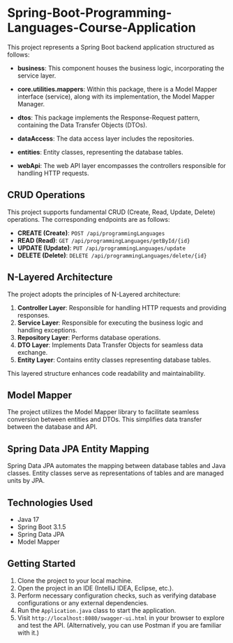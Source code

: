 # Spring-Boot-Programming-Languages-Course-Application

This project represents a Spring Boot backend application structured as follows:

- **business**: This component houses the business logic, incorporating the service layer.

- **core.utilities.mappers**: Within this package, there is a Model Mapper interface (service), along with its implementation, the Model Mapper Manager.

- **dtos**: This package implements the Response-Request pattern, containing the Data Transfer Objects (DTOs).

- **dataAccess**: The data access layer includes the repositories.

- **entities**: Entity classes, representing the database tables.

- **webApi**: The web API layer encompasses the controllers responsible for handling HTTP requests.

## CRUD Operations

This project supports fundamental CRUD (Create, Read, Update, Delete) operations. The corresponding endpoints are as follows:

- **CREATE (Create)**: `POST /api/programmingLanguages`
- **READ (Read)**: `GET /api/programmingLanguages/getById/{id}`
- **UPDATE (Update)**: `PUT /api/programmingLanguages/update`
- **DELETE (Delete)**: `DELETE /api/programmingLanguages/delete/{id}`


## N-Layered Architecture

The project adopts the principles of N-Layered architecture:

1. **Controller Layer**: Responsible for handling HTTP requests and providing responses.
2. **Service Layer**: Responsible for executing the business logic and handling exceptions.
3. **Repository Layer**: Performs database operations.
4. **DTO Layer**: Implements Data Transfer Objects for seamless data exchange.
5. **Entity Layer**: Contains entity classes representing database tables.

This layered structure enhances code readability and maintainability.

## Model Mapper

The project utilizes the Model Mapper library to facilitate seamless conversion between entities and DTOs. This simplifies data transfer between the database and API.

## Spring Data JPA Entity Mapping

Spring Data JPA automates the mapping between database tables and Java classes. Entity classes serve as representations of tables and are managed units by JPA.

## Technologies Used

- Java 17
- Spring Boot 3.1.5
- Spring Data JPA
- Model Mapper

## Getting Started

1. Clone the project to your local machine.
2. Open the project in an IDE (IntelliJ IDEA, Eclipse, etc.).
3. Perform necessary configuration checks, such as verifying database configurations or any external dependencies.
4. Run the `Application.java` class to start the application.
5. Visit `http://localhost:8080/swagger-ui.html` in your browser to explore and test the API. (Alternatively, you can use Postman if you are familiar with it.)
